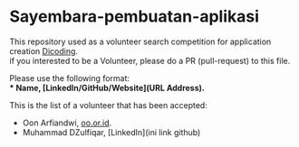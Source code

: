 # Sayembara-pembuatan-aplikasi

This repository used as a volunteer search competition for application creation [Dicoding](www.dicoding.com).<br>
if you interested to be a Volunteer, please do a PR (pull-request) to this file.<br>

Please use the following format:<br>
**\* Name, [LinkedIn/GitHub/Website](URL Address).**  

This is the list of a volunteer that has been accepted:
* Oon Arfiandwi, [oo.or.id](https://oo.or.id).
* Muhammad DZulfiqar, [LinkedIn](ini link github)
